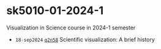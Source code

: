 # sk5010-01-2024-1
Visualization in Science course in 2024-1 semester

+ `18-sep2024` [`q2n58`](https://osf.io/q2n58) Scientific visualization: A brief history
